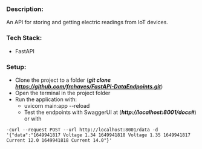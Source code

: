 ### Description:
An API for storing and getting electric readings from IoT devices.


### Tech Stack:
- FastAPI

### Setup:
- Clone the project to a folder (_**git clone https://github.com/frchaves/FastAPI-DataEndpoints.git**_)
- Open the terminal in the project folder
- Run the application with:
  - uvicorn main:app --reload
  - Test the endpoints with SwaggerUI at (_**http://localhost:8001/docs#**_)
  or with
 ```
 -curl --request POST --url http://localhost:8001/data -d '{"data":"1649941817 Voltage 1.34 1649941818 Voltage 1.35 1649941817 Current 12.0 1649941818 Current 14.0"}' 
 ```
